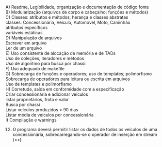 A) Readme, Legibilidade, organização e documentação de código fonte		
B) Modularização (arquivos de corpo e cabeçalho; funções e métodos)		
C) Classes: atributos e métodos; herança e classes abstratas			
classes: Concessionária, Veículo, Automóvel, Moto, Caminhão		
atributos específicos		
variáveis estáticas		
D) Manipulação de arquivos		
Escrever em arquivo		
Ler de um arquivo		
E) Uso consistente de alocação de memória e de TADs		
Uso de coleções, iteradores e métodos		
Uso de algoritmo para busca por chassi		
F) Uso adequado de makefile		
G) Sobrecarga de funções e operadores; uso de templates; polimorfismo			
Sobrecarga de operadores para leitura ou escrita em arquivos		
Uso de templates e polimorfismo                		
H) Corretude, saída em conformidade com a especificação				
Criar concessionária e adicionar veículos		
listar proprietários, frota e valor		
Busca por chassi		
Listar veículos produzidos < 90 dias		
Listar média de veículos por concessionária		
I) Compilação e warnings		


12. O programa deverá permitir listar os dados de todos os veículos de uma concessionária, sobrecarregando-se o operador de inserção em stream (<<).
